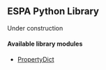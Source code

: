 ## ESPA Python Library

Under construction

#### Available library modules
- [PropertyDict](espa/collection/property_dictionary-README.md)
